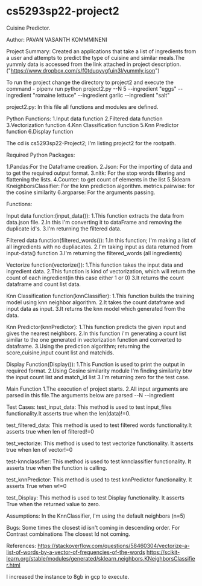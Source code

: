 # cs5293sp22-project2

Cuisine Predictor.

Author: PAVAN VASANTH KOMMMINENI

Project Summary: Created an  applications that take a list of ingredients from a user and attempts to predict the type of cuisine and similar meals.The yummly data is accessed from the link attached in project description.("https://www.dropbox.com/s/f0tduqyvgfuin3l/yummly.json")

To run the project change the directory to project2 and execute the command -
pipenv run python project2.py --N 5 --ingredient "eggs"  --ingredient "romaine lettuce"   --ingredient garlic --ingredient "salt"

project2.py: In this file all functions and modules are defined.

Python Functions:
1.Input data function
2.Filtered data function
3.Vectorization function
4.Knn Classification function
5.Knn Predictor function
6.Display function

The cd is cs5293sp22-Project2; I'm listing project2 for the rootpath.

Required Python Packages:

1.Pandas:For the Dataframe creation.
2.Json: For the importing of data and to get the required output format.
3.nltk: For the stop words filtering and flattening the lists.
4.Counter: to get count of elements in the list
5.Sklearn
  KneighborsClassifier: For the knn prediction algorithm.
  metrics.pairwise: for the cosine similarity
6.argparse: For the arguments passing.

Functions:

Input data function:(input_data()):
1.This function extracts the data from data.json file.
2.In this I'm converting it to dataFrame and removing the duplicate id's.
3.I'm returning the filtered data.

Filtered data function(filtered_words()):
1.In this function; I'm making a list of all ingredients with no dupliacates.
2.I'm taking input as data returned from input-data() function
3.I'm returning the filtered_words (all ingredients)

Vectorize function(vectorize()):
1.This function takes the input data and ingredient data.
2.This function is kind of vectorization, which will return the count of each ingredient(in this case either 1 or 0)
3.It returns the count dataframe and count list data.

Knn Classification function(knnClassifier):
1.This function builds the training model using knn neighbor algorithm.
2.It takes the count dataframe and input data as input.
3.It returns the knn model which generated from the data.

Knn Predictor(knnPredictor):
1.This function predicts the given input and gives the nearest neighbors.
2.In this function i'm generating a count list similar to the one generated in vectorization function and converted to dataframe.
3.Using the prediction algorithm; returning the score,cuisine,input count list and matchids.

Display Function(Display()):
1.This Function is used to print the output in required format.
2.Using Cosine similarity module I'm finding similarity btw the input count list and match_id list
3.I'm returning zero for the test case.

Main Function
1.The execution of project starts.
2.All input arguments are parsed in this file.The arguments below are parsed
--N --ingredient

Test Cases:
test_input_data:
This method is used to test input_files functionality.It asserts true when the len(data)!=0.

test_filtered_data:
This method is used to test filtered words functionality.It asserts true when len of filtered!=0

test_vectorize:
This method is used to test vectorize functionality. It asserts true when len of vector!=0

test-knnclassifier:
This method is used to test knnclassifier functionality. It asserts true when the function is calling.

test_knnPredictor:
This method is used to test knnPredictor functionality. It asserts True when w!=0

test_Display:
This method is used to test Display functionality. It asserts True when the returned value to zero.

Assumptions:
In the KnnClassifier, I'm using the default neighbors (n=5)

Bugs:
Some times the closest id isn't coming in descending order.
For Contrast combinations The closest Id not coming.

References:
https://stackoverflow.com/questions/58460304/vectorize-a-list-of-words-by-a-vector-of-frequencies-of-the-words
https://scikit-learn.org/stable/modules/generated/sklearn.neighbors.KNeighborsClassifier.html

I increased the instance to 8gb in gcp to execute.

